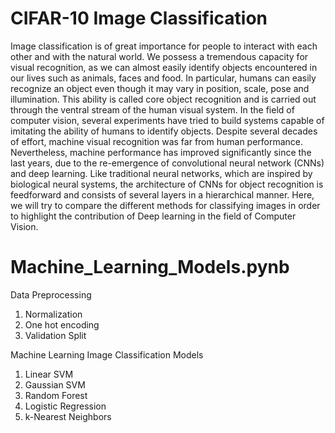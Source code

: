 # CIFAR-10 Image Classification

Image classification is of great importance for people to interact with each other and with the natural world. We possess a tremendous capacity for visual recognition, as we can almost easily identify objects encountered in our lives such as animals, faces and food. In particular, humans can easily recognize an object even though it may vary in position, scale, pose and illumination. This ability is called core object recognition and is carried out through the ventral stream of the human visual system. In the field of computer vision, several experiments have tried to build systems capable of imitating the ability of humans to identify objects. Despite several decades of effort, machine visual recognition was far from human performance. Nevertheless, machine performance has improved significantly since the last years, due to the re-emergence of convolutional neural network (CNNs) and deep learning. Like traditional neural networks, which are inspired by biological neural systems, the architecture of CNNs for object recognition is feedforward and consists of several layers in a hierarchical manner. Here, we will try to compare the different methods for classifying images in order to highlight the contribution of Deep learning in the field of Computer Vision.

# Machine_Learning_Models.pynb

Data Preprocessing

1. Normalization
2. One hot encoding
3. Validation Split

Machine Learning Image Classification Models

1. Linear SVM
2. Gaussian SVM
3. Random Forest
4. Logistic Regression
5. k-Nearest Neighbors
